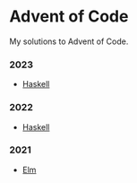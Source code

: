 # Advent of Code

My solutions to Advent of Code.

### 2023

* [Haskell](./2023/haskell)

### 2022

* [Haskell](./2022/haskell)

### 2021

* [Elm](./2021/elm)
